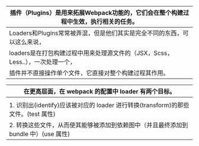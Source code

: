 |插件（Plugins）是用来拓展Webpack功能的，它们会在整个构建过程中生效，执行相关的任务。|
|---|
|Loaders和Plugins常常被弄混，但是他们其实是完全不同的东西，可以这么来说，|
|loaders是在打包构建过程中用来处理源文件的（JSX，Scss，Less..），一次处理一个，|
|插件并不直接操作单个文件，它直接对整个构建过程其作用。|


|在更高层面，在 webpack 的配置中 **loader** 有两个目标。|
|---|
||
|1. 识别出(identify)应该被对应的 loader 进行转换(transform)的那些文件。(test 属性)|
|2. 转换这些文件，从而使其能够被添加到依赖图中（并且最终添加到 bundle 中）(use 属性)|
